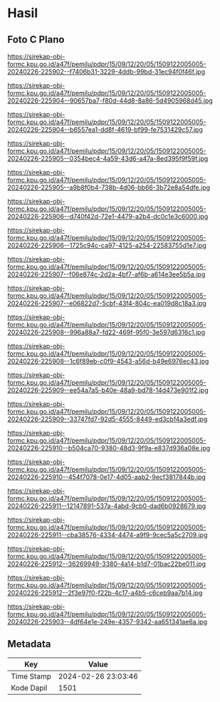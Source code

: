 # Hasil

## Foto C Plano

https://sirekap-obj-formc.kpu.go.id/a47f/pemilu/pdpr/15/09/12/20/05/1509122005005-20240226-225902--f7406b31-3229-4ddb-99bd-31ec94f0f46f.jpg

https://sirekap-obj-formc.kpu.go.id/a47f/pemilu/pdpr/15/09/12/20/05/1509122005005-20240226-225904--90657ba7-f80d-44d8-8a86-5d4905968d45.jpg

https://sirekap-obj-formc.kpu.go.id/a47f/pemilu/pdpr/15/09/12/20/05/1509122005005-20240226-225904--b6557ea1-dd8f-4619-bf99-fe7531429c57.jpg

https://sirekap-obj-formc.kpu.go.id/a47f/pemilu/pdpr/15/09/12/20/05/1509122005005-20240226-225905--0354bec4-4a59-43d6-a47a-8ed395f9f59f.jpg

https://sirekap-obj-formc.kpu.go.id/a47f/pemilu/pdpr/15/09/12/20/05/1509122005005-20240226-225905--a9b8f0b4-738b-4d06-bb66-3b72e8a54dfe.jpg

https://sirekap-obj-formc.kpu.go.id/a47f/pemilu/pdpr/15/09/12/20/05/1509122005005-20240226-225906--d740f42d-72e1-4479-a2b4-dc0c1e3c6000.jpg

https://sirekap-obj-formc.kpu.go.id/a47f/pemilu/pdpr/15/09/12/20/05/1509122005005-20240226-225906--1725c94c-ca97-4125-a254-22583755d1e7.jpg

https://sirekap-obj-formc.kpu.go.id/a47f/pemilu/pdpr/15/09/12/20/05/1509122005005-20240226-225907--f06e874c-2d2a-4bf7-af6b-a614e3ee5b5a.jpg

https://sirekap-obj-formc.kpu.go.id/a47f/pemilu/pdpr/15/09/12/20/05/1509122005005-20240226-225907--e06822d7-5cbf-43f4-804c-ea019d8c18a3.jpg

https://sirekap-obj-formc.kpu.go.id/a47f/pemilu/pdpr/15/09/12/20/05/1509122005005-20240226-225908--996a88a7-fd22-469f-95f0-3e597d6316c1.jpg

https://sirekap-obj-formc.kpu.go.id/a47f/pemilu/pdpr/15/09/12/20/05/1509122005005-20240226-225908--1c6f89eb-c0f9-4543-a56d-b49e6976ec43.jpg

https://sirekap-obj-formc.kpu.go.id/a47f/pemilu/pdpr/15/09/12/20/05/1509122005005-20240226-225909--ee54a7a5-b40e-48a9-bd78-14d473e901f2.jpg

https://sirekap-obj-formc.kpu.go.id/a47f/pemilu/pdpr/15/09/12/20/05/1509122005005-20240226-225909--33747fd7-92d5-4555-8449-ed3cbf4a3edf.jpg

https://sirekap-obj-formc.kpu.go.id/a47f/pemilu/pdpr/15/09/12/20/05/1509122005005-20240226-225910--b504ca70-9380-48d3-9f9a-e837d936a08e.jpg

https://sirekap-obj-formc.kpu.go.id/a47f/pemilu/pdpr/15/09/12/20/05/1509122005005-20240226-225910--454f7078-0e17-4d05-aab2-9ecf3817844b.jpg

https://sirekap-obj-formc.kpu.go.id/a47f/pemilu/pdpr/15/09/12/20/05/1509122005005-20240226-225911--12147891-537a-4abd-9cb0-dad6b0928679.jpg

https://sirekap-obj-formc.kpu.go.id/a47f/pemilu/pdpr/15/09/12/20/05/1509122005005-20240226-225911--cba38576-4334-4474-a9f9-9cec5a5c2709.jpg

https://sirekap-obj-formc.kpu.go.id/a47f/pemilu/pdpr/15/09/12/20/05/1509122005005-20240226-225912--36269949-3380-4a14-b1d7-01bac22be011.jpg

https://sirekap-obj-formc.kpu.go.id/a47f/pemilu/pdpr/15/09/12/20/05/1509122005005-20240226-225912--2f3e97f0-f22b-4c17-a4b5-c6ceb9aa7b14.jpg

https://sirekap-obj-formc.kpu.go.id/a47f/pemilu/pdpr/15/09/12/20/05/1509122005005-20240226-225903--4df64e1e-249e-4357-9342-aa651341ae6a.jpg


## Metadata

| Key        | Value               |
| ---------- | ------------------- |
| Time Stamp | 2024-02-26 23:03:46 |
| Kode Dapil | 1501                |



